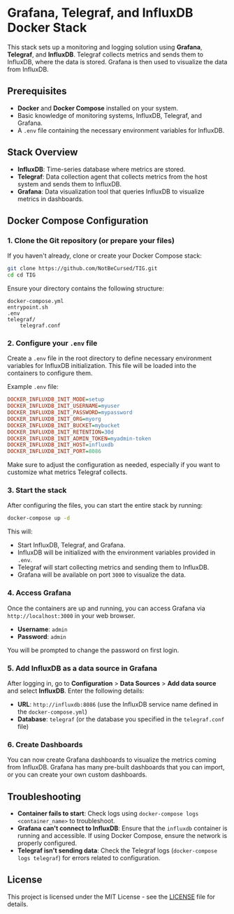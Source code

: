 # Grafana, Telegraf, and InfluxDB Docker Stack

This stack sets up a monitoring and logging solution using **Grafana**, **Telegraf**, and **InfluxDB**. Telegraf collects metrics and sends them to InfluxDB, where the data is stored. Grafana is then used to visualize the data from InfluxDB.

## Prerequisites

- **Docker** and **Docker Compose** installed on your system.
- Basic knowledge of monitoring systems, InfluxDB, Telegraf, and Grafana.
- A `.env` file containing the necessary environment variables for InfluxDB.

## Stack Overview

- **InfluxDB**: Time-series database where metrics are stored.
- **Telegraf**: Data collection agent that collects metrics from the host system and sends them to InfluxDB.
- **Grafana**: Data visualization tool that queries InfluxDB to visualize metrics in dashboards.

## Docker Compose Configuration

### 1. Clone the Git repository (or prepare your files)

If you haven't already, clone or create your Docker Compose stack:

```bash
git clone https://github.com/NotBeCursed/TIG.git
cd cd TIG
```

Ensure your directory contains the following structure:

```plaintext
docker-compose.yml
entrypoint.sh
.env
telegraf/
    telegraf.conf
```

### 2. Configure your `.env` file

Create a `.env` file in the root directory to define necessary environment variables for InfluxDB initialization. This file will be loaded into the containers to configure them.

Example `.env` file:

```ini
DOCKER_INFLUXDB_INIT_MODE=setup
DOCKER_INFLUXDB_INIT_USERNAME=myuser
DOCKER_INFLUXDB_INIT_PASSWORD=mypassword
DOCKER_INFLUXDB_INIT_ORG=myorg
DOCKER_INFLUXDB_INIT_BUCKET=mybucket
DOCKER_INFLUXDB_INIT_RETENTION=30d
DOCKER_INFLUXDB_INIT_ADMIN_TOKEN=myadmin-token
DOCKER_INFLUXDB_INIT_HOST=influxdb
DOCKER_INFLUXDB_INIT_PORT=8086
```

Make sure to adjust the configuration as needed, especially if you want to customize what metrics Telegraf collects.

### 3. Start the stack

After configuring the files, you can start the entire stack by running:

```bash
docker-compose up -d
```

This will:

- Start InfluxDB, Telegraf, and Grafana.
- InfluxDB will be initialized with the environment variables provided in `.env`.
- Telegraf will start collecting metrics and sending them to InfluxDB.
- Grafana will be available on port `3000` to visualize the data.

### 4. Access Grafana

Once the containers are up and running, you can access Grafana via `http://localhost:3000` in your web browser.

- **Username**: `admin`
- **Password**: `admin`

You will be prompted to change the password on first login.

### 5. Add InfluxDB as a data source in Grafana

After logging in, go to **Configuration** > **Data Sources** > **Add data source** and select **InfluxDB**. Enter the following details:

- **URL**: `http://influxdb:8086` (use the InfluxDB service name defined in the `docker-compose.yml`)
- **Database**: `telegraf` (or the database you specified in the `telegraf.conf` file)

### 6. Create Dashboards

You can now create Grafana dashboards to visualize the metrics coming from InfluxDB. Grafana has many pre-built dashboards that you can import, or you can create your own custom dashboards.

## Troubleshooting

- **Container fails to start**: Check logs using `docker-compose logs <container_name>` to troubleshoot.
- **Grafana can't connect to InfluxDB**: Ensure that the `influxdb` container is running and accessible. If using Docker Compose, ensure the network is properly configured.
- **Telegraf isn't sending data**: Check the Telegraf logs (`docker-compose logs telegraf`) for errors related to configuration.

## License
This project is licensed under the MIT License - see the [LICENSE](LICENSE) file for details.



